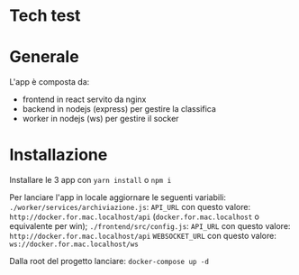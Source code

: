 # Tech test

# Generale

L'app è composta da:
- frontend in react servito da nginx
- backend in nodejs (express) per gestire la classifica
- worker in nodejs (ws) per gestire il socker

# Installazione

Installare le 3 app con `yarn install` o `npm i`

Per lanciare l'app in locale aggiornare le seguenti variabili:
`./worker/services/archiviazione.js`: `API_URL` con questo valore: `http://docker.for.mac.localhost/api` (`docker.for.mac.localhost` o equivalente per win);
`./frontend/src/config.js`: `API_URL` con questo valore: `http://docker.for.mac.localhost/api` `WEBSOCKET_URL` con questo valore: `ws://docker.for.mac.localhost/ws`

Dalla root del progetto lanciare:
`docker-compose up -d`
